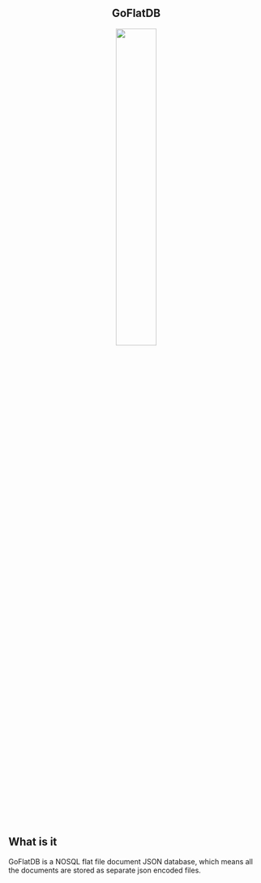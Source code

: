 <div align="center">
<h2>GoFlatDB</h2>
</div>

<div align="center">
    <img width="40%" height="40%" src="https://i.ibb.co/ZHgmvcg/DALL-E-2023-01-29-15-36-50-cute-blue-gopher-storing-flat-files-digital-art-drawing-in-a-dark-circle.png">
</div>

## What is it
GoFlatDB is a NOSQL flat file document JSON database, which means all the documents are stored as separate json encoded files.